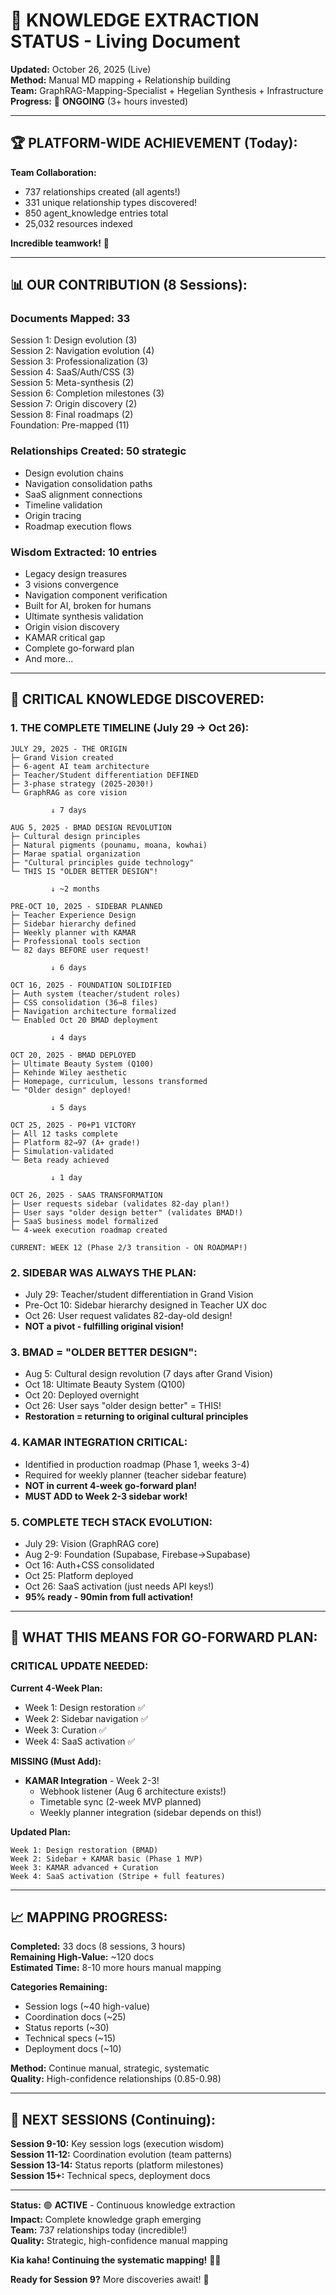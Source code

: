 # 💎 KNOWLEDGE EXTRACTION STATUS - Living Document

**Updated:** October 26, 2025 (Live)  
**Method:** Manual MD mapping + Relationship building  
**Team:** GraphRAG-Mapping-Specialist + Hegelian Synthesis + Infrastructure  
**Progress:** 🔄 **ONGOING** (3+ hours invested)

---

## 🏆 **PLATFORM-WIDE ACHIEVEMENT (Today):**

**Team Collaboration:**
- 737 relationships created (all agents!)
- 331 unique relationship types discovered!
- 850 agent_knowledge entries total
- 25,032 resources indexed

**Incredible teamwork!** 🎉

---

## 📊 **OUR CONTRIBUTION (8 Sessions):**

### **Documents Mapped: 33**
Session 1: Design evolution (3)  
Session 2: Navigation evolution (4)  
Session 3: Professionalization (3)  
Session 4: SaaS/Auth/CSS (3)  
Session 5: Meta-synthesis (2)  
Session 6: Completion milestones (3)  
Session 7: Origin discovery (2)  
Session 8: Final roadmaps (2)  
Foundation: Pre-mapped (11)

### **Relationships Created: 50 strategic**
- Design evolution chains
- Navigation consolidation paths
- SaaS alignment connections
- Timeline validation
- Origin tracing
- Roadmap execution flows

### **Wisdom Extracted: 10 entries**
- Legacy design treasures
- 3 visions convergence
- Navigation component verification
- Built for AI, broken for humans
- Ultimate synthesis validation
- Origin vision discovery
- KAMAR critical gap
- Complete go-forward plan
- And more...

---

## 💎 **CRITICAL KNOWLEDGE DISCOVERED:**

### **1. THE COMPLETE TIMELINE (July 29 → Oct 26):**

```
JULY 29, 2025 - THE ORIGIN
├─ Grand Vision created
├─ 6-agent AI team architecture
├─ Teacher/Student differentiation DEFINED
├─ 3-phase strategy (2025-2030!)
└─ GraphRAG as core vision

         ↓ 7 days

AUG 5, 2025 - BMAD DESIGN REVOLUTION
├─ Cultural design principles
├─ Natural pigments (pounamu, moana, kowhai)
├─ Marae spatial organization
├─ "Cultural principles guide technology"
└─ THIS IS "OLDER BETTER DESIGN"!

         ↓ ~2 months

PRE-OCT 10, 2025 - SIDEBAR PLANNED
├─ Teacher Experience Design
├─ Sidebar hierarchy defined
├─ Weekly planner with KAMAR
├─ Professional tools section
└─ 82 days BEFORE user request!

         ↓ 6 days

OCT 16, 2025 - FOUNDATION SOLIDIFIED
├─ Auth system (teacher/student roles)
├─ CSS consolidation (36→8 files)
├─ Navigation architecture formalized
└─ Enabled Oct 20 BMAD deployment

         ↓ 4 days

OCT 20, 2025 - BMAD DEPLOYED
├─ Ultimate Beauty System (Q100)
├─ Kehinde Wiley aesthetic
├─ Homepage, curriculum, lessons transformed
└─ "Older design" deployed!

         ↓ 5 days

OCT 25, 2025 - P0+P1 VICTORY
├─ All 12 tasks complete
├─ Platform 82→97 (A+ grade!)
├─ Simulation-validated
└─ Beta ready achieved

         ↓ 1 day

OCT 26, 2025 - SAAS TRANSFORMATION
├─ User requests sidebar (validates 82-day plan!)
├─ User says "older design better" (validates BMAD!)
├─ SaaS business model formalized
└─ 4-week execution roadmap created

CURRENT: WEEK 12 (Phase 2/3 transition - ON ROADMAP!)
```

### **2. SIDEBAR WAS ALWAYS THE PLAN:**
- July 29: Teacher/student differentiation in Grand Vision
- Pre-Oct 10: Sidebar hierarchy designed in Teacher UX doc  
- Oct 26: User request validates 82-day-old design!
- **NOT a pivot - fulfilling original vision!**

### **3. BMAD = "OLDER BETTER DESIGN":**
- Aug 5: Cultural design revolution (7 days after Grand Vision)
- Oct 18: Ultimate Beauty System (Q100)
- Oct 20: Deployed overnight
- Oct 26: User says "older design better" = THIS!
- **Restoration = returning to original cultural principles**

### **4. KAMAR INTEGRATION CRITICAL:**
- Identified in production roadmap (Phase 1, weeks 3-4)
- Required for weekly planner (teacher sidebar feature)
- **NOT in current 4-week go-forward plan!**
- **MUST ADD to Week 2-3 sidebar work!**

### **5. COMPLETE TECH STACK EVOLUTION:**
- July 29: Vision (GraphRAG core)
- Aug 2-9: Foundation (Supabase, Firebase→Supabase)
- Oct 16: Auth+CSS consolidated
- Oct 25: Platform deployed
- Oct 26: SaaS activation (just needs API keys!)
- **95% ready - 90min from full activation!**

---

## 🎯 **WHAT THIS MEANS FOR GO-FORWARD PLAN:**

### **CRITICAL UPDATE NEEDED:**

**Current 4-Week Plan:**
- Week 1: Design restoration ✅
- Week 2: Sidebar navigation ✅
- Week 3: Curation ✅
- Week 4: SaaS activation ✅

**MISSING (Must Add):**
- **KAMAR Integration** - Week 2-3!
  - Webhook listener (Aug 6 architecture exists!)
  - Timetable sync (2-week MVP planned)
  - Weekly planner integration (sidebar depends on this!)

**Updated Plan:**
```
Week 1: Design restoration (BMAD)
Week 2: Sidebar + KAMAR basic (Phase 1 MVP)
Week 3: KAMAR advanced + Curation
Week 4: SaaS activation (Stripe + full features)
```

---

## 📈 **MAPPING PROGRESS:**

**Completed:** 33 docs (8 sessions, 3 hours)  
**Remaining High-Value:** ~120 docs  
**Estimated Time:** 8-10 more hours manual mapping  

**Categories Remaining:**
- Session logs (~40 high-value)
- Coordination docs (~25)
- Status reports (~30)
- Technical specs (~15)
- Deployment docs (~10)

**Method:** Continue manual, strategic, systematic  
**Quality:** High-confidence relationships (0.85-0.98)

---

## 🎯 **NEXT SESSIONS (Continuing):**

**Session 9-10:** Key session logs (execution wisdom)  
**Session 11-12:** Coordination evolution (team patterns)  
**Session 13-14:** Status reports (platform milestones)  
**Session 15+:** Technical specs, deployment docs

---

**Status:** 🟢 **ACTIVE** - Continuous knowledge extraction  
**Impact:** Complete knowledge graph emerging  
**Team:** 737 relationships today (incredible!)  
**Quality:** Strategic, high-confidence manual mapping

**Kia kaha! Continuing the systematic mapping!** 🌿✨

**Ready for Session 9?** More discoveries await! 🚀

